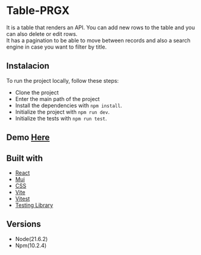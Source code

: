 # Table-PRGX

It is a table that renders an API. You can add new rows to the table and you can also delete or edit rows. <br>
It has a pagination to be able to move between records and also a search engine in case you want to filter by title. 

## Instalacion
To run the project locally, follow these steps:
- Clone the project
- Enter the main path of the project
- Install the dependencies with `npm install`.
- Initialize the project with `npm run dev`.
- Initialize the tests with `npm run test`.

## Demo [Here](https://table-prgx.vercel.app/)

## Built with
- [React](https://react.dev/)
- [Mui](https://mui.com/)
- [CSS](https://www.w3.org/Style/CSS/)
- [Vite](https://vitejs.dev/)
- [Vitest](https://vitest.dev/)
- [Testing Library](https://testing-library.com/)

## Versions
- Node(21.6.2)
- Npm(10.2.4)
